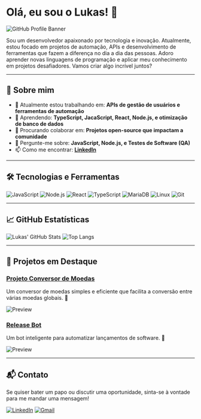 # Olá, eu sou o Lukas! 👋

![GitHub Profile Banner](https://via.placeholder.com/1200x300.png?text=Bem-vindo+ao+meu+GitHub)

Sou um desenvolvedor apaixonado por tecnologia e inovação. Atualmente, estou focado em projetos de automação, APIs e desenvolvimento de ferramentas que fazem a diferença no dia a dia das pessoas. Adoro aprender novas linguagens de programação e aplicar meu conhecimento em projetos desafiadores. Vamos criar algo incrível juntos?

---

## 🚀 Sobre mim

- 🔭 Atualmente estou trabalhando em: **APIs de gestão de usuários e ferramentas de automação**
- 🌱 Aprendendo: **TypeScript, JacaScript, React, Node.js, e otimização de banco de dados**
- 👯 Procurando colaborar em: **Projetos open-source que impactam a comunidade**
- 💬 Pergunte-me sobre: **JavaScript, Node.js, e Testes de Software (QA)**
- 📫 Como me encontrar: **[LinkedIn](https://www.linkedin.com/in/lucas-ariel-0688a9261/)**


---

## 🛠️ Tecnologias e Ferramentas

![JavaScript](https://img.shields.io/badge/JavaScript-F7DF1E?style=for-the-badge&logo=javascript&logoColor=black)
![Node.js](https://img.shields.io/badge/Node.js-339933?style=for-the-badge&logo=nodedotjs&logoColor=white)
![React](https://img.shields.io/badge/React-61DAFB?style=for-the-badge&logo=react&logoColor=black)
![TypeScript](https://img.shields.io/badge/TypeScript-3178C6?style=for-the-badge&logo=typescript&logoColor=white)
![MariaDB](https://img.shields.io/badge/MariaDB-003545?style=for-the-badge&logo=mariadb&logoColor=white)
![Linux](https://img.shields.io/badge/Linux-FCC624?style=for-the-badge&logo=linux&logoColor=black)
![Git](https://img.shields.io/badge/Git-F05032?style=for-the-badge&logo=git&logoColor=white)

---


## 📈 GitHub Estatísticas

![Lukas' GitHub Stats](https://github-readme-stats.vercel.app/api?username=lukasariel112&show_icons=true&theme=radical)
![Top Langs](https://github-readme-stats.vercel.app/api/top-langs/?username=lukasariel112&layout=compact&theme=radical)



---

## 🌟 Projetos em Destaque

### [Projeto Conversor de Moedas](https://github.com/seu-username/conversor-de-moedas)
Um conversor de moedas simples e eficiente que facilita a conversão entre várias moedas globais. 🚀

![Preview](https://via.placeholder.com/800x400.png?text=Preview+do+Projeto)

### [Release Bot](https://github.com/seu-username/release-bot)
Um bot inteligente para automatizar lançamentos de software. 🔧

![Preview](https://via.placeholder.com/800x400.png?text=Preview+do+Projeto)

---

## 📬 Contato

Se quiser bater um papo ou discutir uma oportunidade, sinta-se à vontade para me mandar uma mensagem!

[![LinkedIn](https://img.shields.io/badge/LinkedIn-0077B5?style=for-the-badge&logo=linkedin&logoColor=white)](https://www.linkedin.com/in/lucas-ariel-0688a9261/)
[![Gmail](https://img.shields.io/badge/Gmail-D14836?style=for-the-badge&logo=gmail&logoColor=white)](mailto:lucasarielhengen31@gmail.com)
